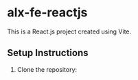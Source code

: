 # alx-fe-reactjs

This is a React.js project created using Vite.

## Setup Instructions

1. Clone the repository:
